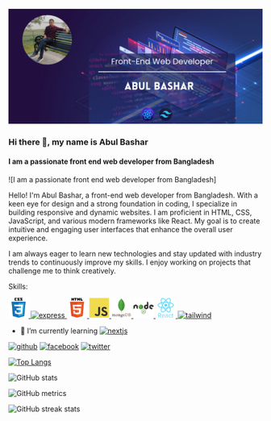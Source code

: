 ![logo](https://github.com/theabsparrow/theabsparrow/blob/main/Front-End%20Web%20Developer.png)
### Hi there 👋, my name is Abul Bashar
#### I am a passionate front end web developer from Bangladesh
![I am a passionate front end web developer from Bangladesh]

Hello! I'm Abul Bashar, a front-end web developer from Bangladesh. With a keen eye for design and a strong foundation in coding, I specialize in building responsive and dynamic websites. I am proficient in HTML, CSS, JavaScript, and various modern frameworks like React. My goal is to create intuitive and engaging user interfaces that enhance the overall user experience.

I am always eager to learn new technologies and stay updated with industry trends to continuously improve my skills. I enjoy working on projects that challenge me to think creatively.

Skills:  <p align="left"> <a href="https://www.w3schools.com/css/" target="_blank" rel="noreferrer"> <img src="https://raw.githubusercontent.com/devicons/devicon/master/icons/css3/css3-original-wordmark.svg" alt="css3" width="40" height="40"/> </a> <a href="https://expressjs.com" target="_blank" rel="noreferrer"> <img src="https://ajeetchaulagain.com/static/7cb4af597964b0911fe71cb2f8148d64/87351/express-js.png" alt="express" width="40" height="40"/> </a> <a href="https://www.w3.org/html/" target="_blank" rel="noreferrer"> <img src="https://raw.githubusercontent.com/devicons/devicon/master/icons/html5/html5-original-wordmark.svg" alt="html5" width="40" height="40"/> </a> <a href="https://developer.mozilla.org/en-US/docs/Web/JavaScript" target="_blank" rel="noreferrer"> <img src="https://raw.githubusercontent.com/devicons/devicon/master/icons/javascript/javascript-original.svg" alt="javascript" width="40" height="40"/> </a> <a href="https://www.mongodb.com/" target="_blank" rel="noreferrer"> <img src="https://raw.githubusercontent.com/devicons/devicon/master/icons/mongodb/mongodb-original-wordmark.svg" alt="mongodb" width="40" height="40"/> </a> <a href="https://nodejs.org" target="_blank" rel="noreferrer"> <img src="https://raw.githubusercontent.com/devicons/devicon/master/icons/nodejs/nodejs-original-wordmark.svg" alt="nodejs" width="40" height="40"/> </a> <a href="https://reactjs.org/" target="_blank" rel="noreferrer"> <img src="https://raw.githubusercontent.com/devicons/devicon/master/icons/react/react-original-wordmark.svg" alt="react" width="40" height="40"/> </a> <a href="https://tailwindcss.com/" target="_blank" rel="noreferrer"> <img src="https://www.vectorlogo.zone/logos/tailwindcss/tailwindcss-icon.svg" alt="tailwind" width="40" height="40"/> </a> </p>

- 🌱 I’m currently learning <a href="https://nextjs.org/" target="_blank" rel="noreferrer"> <img src="https://miro.medium.com/v2/resize:fit:983/1*W0fC854FAMD1EP60bnl2lg.png" alt="nextjs" width="40" height="40"/> </a>


[<img src='https://cdn.jsdelivr.net/npm/simple-icons@3.0.1/icons/github.svg' alt='github' height='40'>](https://github.com/theabsparrow)  [<img src='https://cdn.jsdelivr.net/npm/simple-icons@3.0.1/icons/facebook.svg' alt='facebook' height='40'>](https://www.facebook.com/theabsparrow)  [<img src='https://cdn.jsdelivr.net/npm/simple-icons@3.0.1/icons/twitter.svg' alt='twitter' height='40'>](https://twitter.com/theabsparrow)  

[![Top Langs](https://github-readme-stats.vercel.app/api/top-langs/?username=theabsparrow)](https://github.com/anuraghazra/github-readme-stats)

![GitHub stats](https://github-readme-stats.vercel.app/api?username=theabsparrow&show_icons=true)  

![GitHub metrics](https://metrics.lecoq.io/theabsparrow)  

![GitHub streak stats](https://streak-stats.demolab.com/?user=theabsparrow)  


